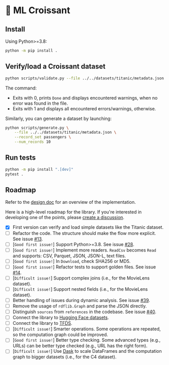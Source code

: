 # 🥐 ML Croissant

## Install

Using Python>=3.8:

```bash
python -m pip install .
```

## Verify/load a Croissant dataset

```bash
python scripts/validate.py --file ../../datasets/titanic/metadata.json
```

The command:

- Exits with 0, prints `Done` and displays encountered warnings, when no error was found in the file.
- Exits with 1 and displays all encountered errors/warnings, otherwise.

Similarly, you can generate a dataset by launching:

```bash
python scripts/generate.py \
    --file ../../datasets/titanic/metadata.json \
    --record_set passengers \
    --num_records 10
```

## Run tests

```bash
python -m pip install ".[dev]"
pytest .
```

## Roadmap

Refer to the [design doc](https://docs.google.com/document/d/1zYQIUX9ae1sZOOBq9OCsJ8JW8-Ejy3NLSeqaI5LtOEM/edit?resourcekey=0-CK78DfFvF7fnufyZqF3h3Q) for an overview of the implementation.

Here is a high-level roadmap for the library.
If you're interested in developing one of the points, please [create a discussion](https://github.com/mlcommons/datasets_format/discussions).

- [x] First version can verify and load simple datasets like the Titanic dataset.
- [ ] Refactor the code. The structure should make the flow more explicit. See issue [#13](https://github.com/mlcommons/datasets_format/issues/13).
- [ ] [`Good first issue!`] Support Python>=3.8. See issue [#28](https://github.com/mlcommons/datasets_format/issues/28).
- [ ] [`Good first issue!`] Implement more readers. `ReadCsv` becomes `Read` and supports: CSV, Parquet, JSON, JSON-L, text files.
- [ ] [`Good first issue!`] In `Download`, check SHA256 or MD5.
- [ ] [`Good first issue!`] Refactor tests to support golden files. See issue [#14](https://github.com/mlcommons/datasets_format/issues/14).
- [ ] [`Difficult issue!`] Support complex joins (i.e., for the MovieLens dataset).
- [ ] [`Difficult issue!`] Support nested fields (i.e., for the MovieLens dataset).
- [ ] Better handling of issues during dynamic analysis. See issue [#39](https://github.com/mlcommons/datasets_format/issues/39).
- [ ] Remove the usage of `rdflib.Graph` and parse the JSON directly.
- [ ] Distinguish `sources` from `references` in the codebase. See issue [#40](https://github.com/mlcommons/datasets_format/issues/40).
- [ ] Connect the library to [Hugging Face datasets](https://github.com/huggingface/datasets).
- [ ] Connect the library to [TFDS](https://github.com/tensorflow/datasets).
- [ ] [`Difficult issue!`] Smarter operations. Some operations are repeated, so the computation graph could be improved.
- [ ] [`Good first issue!`] Better type checking. Some advanced types (e.g., URLs) can be better type checked (e.g., URL has the right form).
- [ ] [`Difficult issue!`] Use [Dask](https://github.com/dask/dask) to scale DataFrames and the computation graph to bigger datasets (i.e., for the C4 dataset).
